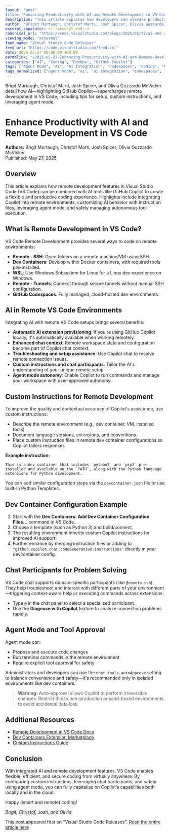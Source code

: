 ```yaml
---
layout: "post"
title: "Enhancing Productivity with AI and Remote Development in VS Code"
description: "This article explores how developers can elevate productivity by integrating AI—specifically GitHub Copilot—into Visual Studio Code remote development workflows. It covers custom instructions, chat participants, agent mode, and configuration tips for dev containers, making the AI experience seamless whether developing locally or remotely."
author: "Brigit Murtaugh, Christof Marti, Josh Spicer, Olivia Guzzardo McVicker"
excerpt_separator: <!--excerpt_end-->
canonical_url: "https://code.visualstudio.com/blogs/2025/05/27/ai-and-remote"
viewing_mode: "external"
feed_name: "Visual Studio Code Releases"
feed_url: "https://code.visualstudio.com/feed.xml"
date: 2025-05-27 00:00:00 +00:00
permalink: "/2025-05-27-Enhancing-Productivity-with-AI-and-Remote-Development-in-VS-Code.html"
categories: ["AI", "Coding", "DevOps", "GitHub Copilot"]
tags: ["Agent Mode", "AI", "AI Integration", "Codespaces", "Coding", "Copilot Chat", "Custom Instructions", "Dev Containers", "Developer Productivity", "DevOps", "Feature Configuration", "GitHub Copilot", "News", "Python", "Remote Development", "Remote Tunnels", "SSH", "VS Code", "VS Code Extensions", "WSL"]
tags_normalized: ["agent mode", "ai", "ai integration", "codespaces", "coding", "copilot chat", "custom instructions", "dev containers", "developer productivity", "devops", "feature configuration", "github copilot", "news", "python", "remote development", "remote tunnels", "ssh", "vs code", "vs code extensions", "wsl"]
---
```


Brigit Murtaugh, Christof Marti, Josh Spicer, and Olivia Guzzardo McVicker detail how AI—highlighting GitHub Copilot—supercharges remote development in VS Code, including tips for setup, custom instructions, and leveraging agent mode.<!--excerpt_end-->

# Enhance Productivity with AI and Remote Development in VS Code

**Authors:** Brigit Murtaugh, Christof Marti, Josh Spicer, Olivia Guzzardo McVicker  
Published: May 27, 2025

## Overview

This article explains how remote development features in Visual Studio Code (VS Code) can be combined with AI tools like GitHub Copilot to create a flexible and productive coding experience. Highlights include integrating Copilot into remote environments, customizing AI behavior with instruction files, leveraging agent mode, and safely managing autonomous tool execution.

## What is Remote Development in VS Code?

VS Code Remote Development provides several ways to code on remote environments:

- **Remote - SSH**: Open folders on a remote machine/VM using SSH.
- **Dev Containers**: Develop within Docker containers, with required tools pre-installed.
- **WSL**: Use Windows Subsystem for Linux for a Linux dev experience on Windows.
- **Remote - Tunnels**: Connect through secure tunnels without manual SSH configuration.
- **GitHub Codespaces**: Fully managed, cloud-hosted dev environments.

## AI in Remote VS Code Environments

Integrating AI with remote VS Code setups brings several benefits:

- **Automatic AI extension provisioning**: If you're using GitHub Copilot locally, it's automatically available when working remotely.
- **Enhanced chat context**: Remote workspace state and configuration become part of Copilot chat context.
- **Troubleshooting and setup assistance**: Use Copilot chat to resolve remote connection issues.
- **Custom instructions and chat participants**: Tailor the AI's understanding of your unique remote setup.
- **Agent mode autonomy**: Enable Copilot to run commands and manage your workspace with user-approved autonomy.

## Custom Instructions for Remote Development

To improve the quality and contextual accuracy of Copilot's assistance, use custom instructions:

- Describe the remote environment (e.g., dev container, VM, installed tools)
- Document language versions, extensions, and conventions
- Place custom instruction files in remote dev container configurations so Copilot tailors responses

**Example instruction:**

```
This is a dev container that includes `python3` and `pip3` pre-installed and available on the `PATH`, along with the Python language extensions for Python development.
```

You can add similar configuration steps via the `devcontainer.json` file or use built-in Python Templates.

## Dev Container Configuration Example

1. Start with the **Dev Containers: Add Dev Container Configuration Files...** command in VS Code.
2. Choose a template (such as Python 3) and build/connect.
3. The resulting environment inherits custom Copilot instructions for improved AI support.
4. Further enhance by merging instruction files or adding to `"github.copilot.chat.codeGeneration.instructions"` directly in your devcontainer config.

## Chat Participants for Problem Solving

VS Code chat supports domain-specific participants (like `@remote-ssh`). They help troubleshoot and interact with different parts of your environment—triggering context-aware help or executing commands across extensions.

- Type `@` in the chat panel to select a specialized participant.
- Use the **Diagnose with Copilot** feature to analyze connection problems rapidly.

## Agent Mode and Tool Approval

Agent mode can:

- Propose and execute code changes
- Run terminal commands in the remote environment
- Require explicit tool approval for safety

Administrators and developers can use the `chat.tools.autoApprove` setting to balance convenience and safety—it's recommended only in isolated environments like dev containers.

> **Warning:** Auto-approval allows Copilot to perform irreversible changes. Restrict this to non-production or sand-boxed environments to avoid accidental data loss.

## Additional Resources

- [Remote Development in VS Code Docs](https://code.visualstudio.com/docs/remote/remote-overview)
- [Dev Containers Extension Marketplace](https://marketplace.visualstudio.com/search?term=dev%20containers&target=VSCode&category=All%20categories&sortBy=Relevance)
- [Custom Instructions Guide](https://code.visualstudio.com/blogs/2025/03/26/custom-instructions)

## Conclusion

With integrated AI and remote development features, VS Code enables flexible, efficient, and secure coding from virtually anywhere. By configuring custom instructions, leveraging chat participants, and safely using agent mode, you can fully capitalize on Copilot’s capabilities both locally and in the cloud.

Happy (smart and remote) coding!

*Brigit, Christof, Josh, and Olivia*

This post appeared first on "Visual Studio Code Releases". [Read the entire article here](https://code.visualstudio.com/blogs/2025/05/27/ai-and-remote)

